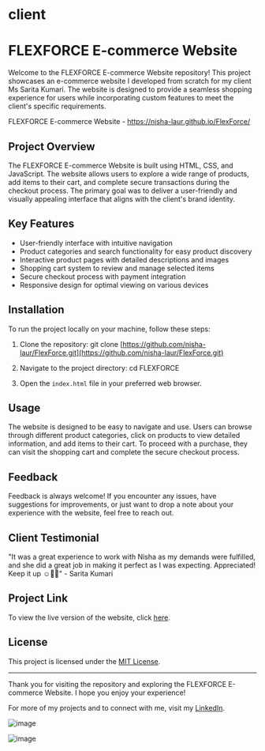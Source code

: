 # client

# FLEXFORCE E-commerce Website

Welcome to the FLEXFORCE E-commerce Website repository! This project showcases an e-commerce website I developed from scratch for my client Ms Sarita Kumari. The website is designed to provide a seamless shopping experience for users while incorporating custom features to meet the client's specific requirements.

FLEXFORCE E-commerce Website - https://nisha-laur.github.io/FlexForce/

## Project Overview

The FLEXFORCE E-commerce Website is built using HTML, CSS, and JavaScript. The website allows users to explore a wide range of products, add items to their cart, and complete secure transactions during the checkout process. The primary goal was to deliver a user-friendly and visually appealing interface that aligns with the client's brand identity.

## Key Features

- User-friendly interface with intuitive navigation
- Product categories and search functionality for easy product discovery
- Interactive product pages with detailed descriptions and images
- Shopping cart system to review and manage selected items
- Secure checkout process with payment integration
- Responsive design for optimal viewing on various devices

## Installation

To run the project locally on your machine, follow these steps:

1. Clone the repository:
 git clone [https://github.com/nisha-laur/FlexForce.git](https://github.com/nisha-laur/FlexForce.git)
 
2. Navigate to the project directory:
cd FLEXFORCE

3. Open the `index.html` file in your preferred web browser.

## Usage

The website is designed to be easy to navigate and use. Users can browse through different product categories, click on products to view detailed information, and add items to their cart. To proceed with a purchase, they can visit the shopping cart and complete the secure checkout process.

## Feedback

Feedback is always welcome! If you encounter any issues, have suggestions for improvements, or just want to drop a note about your experience with the website, feel free to reach out.

## Client Testimonial

"It was a great experience to work with Nisha as my demands were fulfilled, and she did a great job in making it perfect as I was expecting. Appreciated! Keep it up ☺️🙌🏼" - Sarita Kumari

## Project Link

To view the live version of the website, click [here](https://nisha-laur.github.io/FlexForce/).

## License

This project is licensed under the [MIT License](LICENSE).

---

Thank you for visiting the repository and exploring the FLEXFORCE E-commerce Website. I hope you enjoy your experience!

For more of my projects and to connect with me, visit my [LinkedIn](https://www.linkedin.com/in/nisha-laur).


![image](https://github.com/nisha-laur/client/assets/104618576/6e0b4ebc-4619-45a8-81a7-eb9d1663b58c)

![image](https://github.com/nisha-laur/client/assets/104618576/b73d6a01-0eec-4757-ab35-97d6c291061d)
